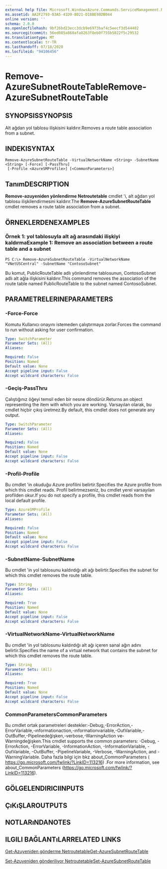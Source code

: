 ```yaml
---
external help file: Microsoft.WindowsAzure.Commands.ServiceManagement.Network.dll-Help.xml
ms.assetid: AA2F2793-03A5-41D9-8021-D18BE98DB044
online version: ''
schema: 2.0.0
ms.openlocfilehash: 9bf26bd23ecc3dcb9e6973baf4c5eecf3d544402
ms.sourcegitcommit: 56ed085a868afa8263f8eb0f755b5822f5c29532
ms.translationtype: MT
ms.contentlocale: tr-TR
ms.lasthandoff: 07/18/2020
ms.locfileid: "94106456"
---
```

# <span data-ttu-id="42f1c-101">Remove-AzureSubnetRouteTable</span><span class="sxs-lookup"><span data-stu-id="42f1c-101">Remove-AzureSubnetRouteTable</span></span>

## <span data-ttu-id="42f1c-102">SYNOPSIS</span><span class="sxs-lookup"><span data-stu-id="42f1c-102">SYNOPSIS</span></span>
<span data-ttu-id="42f1c-103">Alt ağdan yol tablosu ilişkisini kaldırır.</span><span class="sxs-lookup"><span data-stu-id="42f1c-103">Removes a route table association from a subnet.</span></span>

## <span data-ttu-id="42f1c-104">INDEKI</span><span class="sxs-lookup"><span data-stu-id="42f1c-104">SYNTAX</span></span>

```
Remove-AzureSubnetRouteTable -VirtualNetworkName <String> -SubnetName <String> [-Force] [-PassThru]
 [-Profile <AzureSMProfile>] [<CommonParameters>]
```

## <span data-ttu-id="42f1c-105">Tanım</span><span class="sxs-lookup"><span data-stu-id="42f1c-105">DESCRIPTION</span></span>
<span data-ttu-id="42f1c-106">**Remove-azuyeniden yönlendirme Netroutetable** cmdlet 'i, alt ağdan yol tablosu ilişkilendirmesini kaldırır.</span><span class="sxs-lookup"><span data-stu-id="42f1c-106">The **Remove-AzureSubnetRouteTable** cmdlet removes a route table association from a subnet.</span></span>

## <span data-ttu-id="42f1c-107">ÖRNEKLERDEN</span><span class="sxs-lookup"><span data-stu-id="42f1c-107">EXAMPLES</span></span>

### <span data-ttu-id="42f1c-108">Örnek 1: yol tablosuyla alt ağ arasındaki ilişkiyi kaldırma</span><span class="sxs-lookup"><span data-stu-id="42f1c-108">Example 1: Remove an association between a route table and a subnet</span></span>
```
PS C:\> Remove-AzureSubnetRouteTable -VirtualNetworkName "VNetUSCentral" -SubnetName "ContosoSubnet"
```

<span data-ttu-id="42f1c-109">Bu komut, PublicRouteTable adlı yönlendirme tablosunun, ContosoSubnet adlı alt ağla ilişkisini kaldırır.</span><span class="sxs-lookup"><span data-stu-id="42f1c-109">This command removes the association of the route table named PublicRouteTable to the subnet named ContosoSubnet.</span></span>

## <span data-ttu-id="42f1c-110">PARAMETRELERINE</span><span class="sxs-lookup"><span data-stu-id="42f1c-110">PARAMETERS</span></span>

### <span data-ttu-id="42f1c-111">-Force</span><span class="sxs-lookup"><span data-stu-id="42f1c-111">-Force</span></span>
<span data-ttu-id="42f1c-112">Komutu Kullanıcı onayını istemeden çalıştırmaya zorlar.</span><span class="sxs-lookup"><span data-stu-id="42f1c-112">Forces the command to run without asking for user confirmation.</span></span>

```yaml
Type: SwitchParameter
Parameter Sets: (All)
Aliases: 

Required: False
Position: Named
Default value: None
Accept pipeline input: False
Accept wildcard characters: False
```

### <span data-ttu-id="42f1c-113">-Geçiş</span><span class="sxs-lookup"><span data-stu-id="42f1c-113">-PassThru</span></span>
<span data-ttu-id="42f1c-114">Çalıştığınız öğeyi temsil eden bir nesne döndürür.</span><span class="sxs-lookup"><span data-stu-id="42f1c-114">Returns an object representing the item with which you are working.</span></span> <span data-ttu-id="42f1c-115">Varsayılan olarak, bu cmdlet hiçbir çıkış üretmez.</span><span class="sxs-lookup"><span data-stu-id="42f1c-115">By default, this cmdlet does not generate any output.</span></span>

```yaml
Type: SwitchParameter
Parameter Sets: (All)
Aliases: 

Required: False
Position: Named
Default value: None
Accept pipeline input: False
Accept wildcard characters: False
```

### <span data-ttu-id="42f1c-116">-Profil</span><span class="sxs-lookup"><span data-stu-id="42f1c-116">-Profile</span></span>
<span data-ttu-id="42f1c-117">Bu cmdlet 'in okuduğu Azure profilini belirtir.</span><span class="sxs-lookup"><span data-stu-id="42f1c-117">Specifies the Azure profile from which this cmdlet reads.</span></span> <span data-ttu-id="42f1c-118">Profil belirtmezseniz, bu cmdlet yerel varsayılan profilden okur.</span><span class="sxs-lookup"><span data-stu-id="42f1c-118">If you do not specify a profile, this cmdlet reads from the local default profile.</span></span>

```yaml
Type: AzureSMProfile
Parameter Sets: (All)
Aliases: 

Required: False
Position: Named
Default value: None
Accept pipeline input: False
Accept wildcard characters: False
```

### <span data-ttu-id="42f1c-119">-SubnetName</span><span class="sxs-lookup"><span data-stu-id="42f1c-119">-SubnetName</span></span>
<span data-ttu-id="42f1c-120">Bu cmdlet 'in yol tablosunu kaldırdığı alt ağı belirtir.</span><span class="sxs-lookup"><span data-stu-id="42f1c-120">Specifies the subnet for which this cmdlet removes the route table.</span></span>

```yaml
Type: String
Parameter Sets: (All)
Aliases: 

Required: True
Position: Named
Default value: None
Accept pipeline input: False
Accept wildcard characters: False
```

### <span data-ttu-id="42f1c-121">-VirtualNetworkName</span><span class="sxs-lookup"><span data-stu-id="42f1c-121">-VirtualNetworkName</span></span>
<span data-ttu-id="42f1c-122">Bu cmdlet 'in yol tablosunu kaldırdığı alt ağı içeren sanal ağın adını belirtir.</span><span class="sxs-lookup"><span data-stu-id="42f1c-122">Specifies the name of a virtual network that contains the subnet for which this cmdlet removes the route table.</span></span>

```yaml
Type: String
Parameter Sets: (All)
Aliases: 

Required: True
Position: Named
Default value: None
Accept pipeline input: False
Accept wildcard characters: False
```

### <span data-ttu-id="42f1c-123">CommonParameters</span><span class="sxs-lookup"><span data-stu-id="42f1c-123">CommonParameters</span></span>
<span data-ttu-id="42f1c-124">Bu cmdlet ortak parametreleri destekler:-Debug,-ErrorAction,-ErrorVariable,-ınformationaction,-ınformationvariable,-OutVariable,-OutBuffer,-Pipelinedeğişken,-verbose,-WarningAction ve-Warningdeğişken.</span><span class="sxs-lookup"><span data-stu-id="42f1c-124">This cmdlet supports the common parameters: -Debug, -ErrorAction, -ErrorVariable, -InformationAction, -InformationVariable, -OutVariable, -OutBuffer, -PipelineVariable, -Verbose, -WarningAction, and -WarningVariable.</span></span> <span data-ttu-id="42f1c-125">Daha fazla bilgi için bkz about_CommonParameters ( https://go.microsoft.com/fwlink/?LinkID=113216) .</span><span class="sxs-lookup"><span data-stu-id="42f1c-125">For more information, see about_CommonParameters (https://go.microsoft.com/fwlink/?LinkID=113216).</span></span>

## <span data-ttu-id="42f1c-126">GÖLGELENDIRICI</span><span class="sxs-lookup"><span data-stu-id="42f1c-126">INPUTS</span></span>

## <span data-ttu-id="42f1c-127">ÇıKıŞLAR</span><span class="sxs-lookup"><span data-stu-id="42f1c-127">OUTPUTS</span></span>

## <span data-ttu-id="42f1c-128">NOTLARıNDA</span><span class="sxs-lookup"><span data-stu-id="42f1c-128">NOTES</span></span>

## <span data-ttu-id="42f1c-129">ILGILI BAĞLANTıLAR</span><span class="sxs-lookup"><span data-stu-id="42f1c-129">RELATED LINKS</span></span>

[<span data-ttu-id="42f1c-130">Get-Azuyeniden gönderme Netroutetable</span><span class="sxs-lookup"><span data-stu-id="42f1c-130">Get-AzureSubnetRouteTable</span></span>](./Get-AzureSubnetRouteTable.md)

[<span data-ttu-id="42f1c-131">Set-Azuyeniden gönderiliyor Netroutetable</span><span class="sxs-lookup"><span data-stu-id="42f1c-131">Set-AzureSubnetRouteTable</span></span>](./Set-AzureSubnetRouteTable.md)


